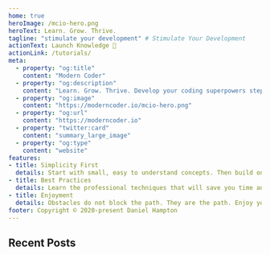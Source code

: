 ```yaml
---
home: true
heroImage: /mcio-hero.png
heroText: Learn. Grow. Thrive.
tagline: "stimulate your development" # Stimulate Your Development
actionText: Launch Knowledge 🚀
actionLink: /tutorials/
meta:
  - property: "og:title"
    content: "Modern Coder"
  - property: "og:description"
    content: "Learn. Grow. Thrive. Develop your coding superpowers step by step."
  - property: "og:image"
    content: "https://moderncoder.io/mcio-hero.png"
  - property: "og:url"
    content: "https://moderncoder.io"
  - property: "twitter:card"
    content: "summary_large_image"
  - property: "og:type"
    content: "website"
features:
- title: Simplicity First
  details: Start with small, easy to understand concepts. Then build on them.
- title: Best Practices
  details: Learn the professional techniques that will save you time and money.
- title: Enjoyment
  details: Obstacles do not block the path. They are the path. Enjoy your journey.
footer: Copyright © 2020-present Daniel Hampton
---
```


## Recent Posts
<RecentPosts />
